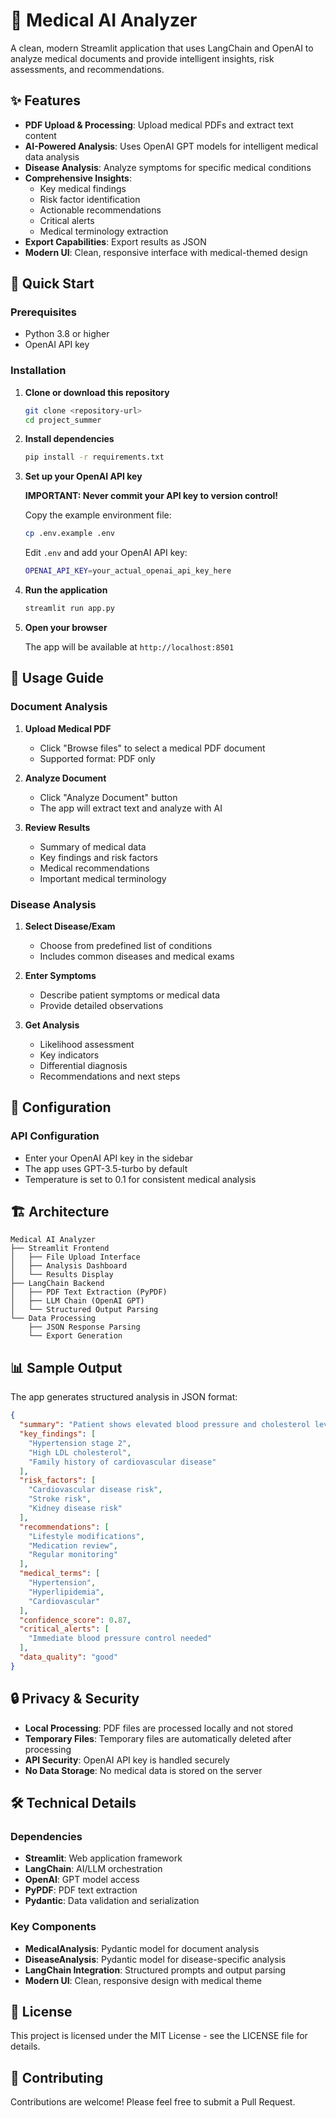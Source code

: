 # 🏥 Medical AI Analyzer

A clean, modern Streamlit application that uses LangChain and OpenAI to analyze medical documents and provide intelligent insights, risk assessments, and recommendations.

## ✨ Features

- **PDF Upload & Processing**: Upload medical PDFs and extract text content
- **AI-Powered Analysis**: Uses OpenAI GPT models for intelligent medical data analysis
- **Disease Analysis**: Analyze symptoms for specific medical conditions
- **Comprehensive Insights**: 
  - Key medical findings
  - Risk factor identification
  - Actionable recommendations
  - Critical alerts
  - Medical terminology extraction
- **Export Capabilities**: Export results as JSON
- **Modern UI**: Clean, responsive interface with medical-themed design

## 🚀 Quick Start

### Prerequisites

- Python 3.8 or higher
- OpenAI API key

### Installation

1. **Clone or download this repository**
   ```bash
   git clone <repository-url>
   cd project_summer
   ```

2. **Install dependencies**
   ```bash
   pip install -r requirements.txt
   ```

3. **Set up your OpenAI API key**
   
   **IMPORTANT: Never commit your API key to version control!**
   
   Copy the example environment file:
   ```bash
   cp .env.example .env
   ```
   
   Edit `.env` and add your OpenAI API key:
   ```bash
   OPENAI_API_KEY=your_actual_openai_api_key_here
   ```

4. **Run the application**
   ```bash
   streamlit run app.py
   ```

5. **Open your browser**
   
   The app will be available at `http://localhost:8501`

## 📖 Usage Guide

### Document Analysis
1. **Upload Medical PDF**
   - Click "Browse files" to select a medical PDF document
   - Supported format: PDF only

2. **Analyze Document**
   - Click "Analyze Document" button
   - The app will extract text and analyze with AI

3. **Review Results**
   - Summary of medical data
   - Key findings and risk factors
   - Medical recommendations
   - Important medical terminology

### Disease Analysis
1. **Select Disease/Exam**
   - Choose from predefined list of conditions
   - Includes common diseases and medical exams

2. **Enter Symptoms**
   - Describe patient symptoms or medical data
   - Provide detailed observations

3. **Get Analysis**
   - Likelihood assessment
   - Key indicators
   - Differential diagnosis
   - Recommendations and next steps

## 🔧 Configuration

### API Configuration
- Enter your OpenAI API key in the sidebar
- The app uses GPT-3.5-turbo by default
- Temperature is set to 0.1 for consistent medical analysis

## 🏗️ Architecture

```
Medical AI Analyzer
├── Streamlit Frontend
│   ├── File Upload Interface
│   ├── Analysis Dashboard
│   └── Results Display
├── LangChain Backend
│   ├── PDF Text Extraction (PyPDF)
│   ├── LLM Chain (OpenAI GPT)
│   └── Structured Output Parsing
└── Data Processing
    ├── JSON Response Parsing
    └── Export Generation
```

## 📊 Sample Output

The app generates structured analysis in JSON format:

```json
{
  "summary": "Patient shows elevated blood pressure and cholesterol levels...",
  "key_findings": [
    "Hypertension stage 2",
    "High LDL cholesterol",
    "Family history of cardiovascular disease"
  ],
  "risk_factors": [
    "Cardiovascular disease risk",
    "Stroke risk",
    "Kidney disease risk"
  ],
  "recommendations": [
    "Lifestyle modifications",
    "Medication review",
    "Regular monitoring"
  ],
  "medical_terms": [
    "Hypertension",
    "Hyperlipidemia",
    "Cardiovascular"
  ],
  "confidence_score": 0.87,
  "critical_alerts": [
    "Immediate blood pressure control needed"
  ],
  "data_quality": "good"
}
```

## 🔒 Privacy & Security

- **Local Processing**: PDF files are processed locally and not stored
- **Temporary Files**: Temporary files are automatically deleted after processing
- **API Security**: OpenAI API key is handled securely
- **No Data Storage**: No medical data is stored on the server

## 🛠️ Technical Details

### Dependencies
- **Streamlit**: Web application framework
- **LangChain**: AI/LLM orchestration
- **OpenAI**: GPT model access
- **PyPDF**: PDF text extraction
- **Pydantic**: Data validation and serialization

### Key Components
- **MedicalAnalysis**: Pydantic model for document analysis
- **DiseaseAnalysis**: Pydantic model for disease-specific analysis
- **LangChain Integration**: Structured prompts and output parsing
- **Modern UI**: Clean, responsive design with medical theme

## 📝 License

This project is licensed under the MIT License - see the LICENSE file for details.

## 🤝 Contributing

Contributions are welcome! Please feel free to submit a Pull Request. 